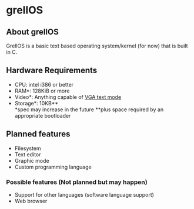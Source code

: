# grellOS
## About grellOS
GrellOS is a basic text based operating system/kernel (for now) that is built in C.
## Hardware Requirements
+ CPU: intel i386 or better
+ RAM*: 128KiB or more
+ Video*: Anything capable of [VGA text mode](https://en.wikipedia.org/wiki/VGA_text_mode)
+ Storage*: 10KB** <br>
*spec may increase in the future
**plus space required by an appropriate bootloader
## Planned features
+ Filesystem
+ Text editor
+ Graphic mode
+ Custom programming language
### Possible features (Not planned but may happen)
+ Support for other languages (software language support)
+ Web browser
